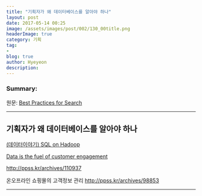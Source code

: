 ```yaml
---
title: "기획자가 왜 데이터베이스를 알아야 하나"
layout: post
date: 2017-05-14 00:25
image: /assets/images/post/002/130_00title.png
headerImage: true
category: 기획
tag:
-
blog: true
author: Hyeyeon
description:
---
```


### Summary:

원문: [Best Practices for Search](http://www.uxbooth.com/articles/best-practices-for-search/)

---


## 기획자가 왜 데이터베이스를 알아야 하나

[(데이터이야기) SQL on Hadoop](http://www.dbguide.net/knowledge.db?cmd=view&boardUid=194731&boardConfigUid=128&boardStep=0&categoryUid=)

[Data is the fuel of customer engagement](http://www.the-future-of-commerce.com/2017/04/07/customer-engagement-data/)

http://ppss.kr/archives/110937

온오프라인 쇼핑몰의 고객정보 관리
http://ppss.kr/archives/98853

---
